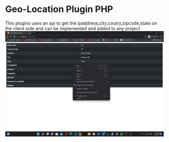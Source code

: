 # Geo-Location Plugin PHP
 This plugins uses an api to get the ipaddress,city,coutry,zipcode,state on the client side and can be implemented and added to any project
![Image](img/pic.png)
